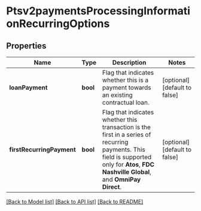 # Ptsv2paymentsProcessingInformationRecurringOptions

## Properties
Name | Type | Description | Notes
------------ | ------------- | ------------- | -------------
**loanPayment** | **bool** | Flag that indicates whether this is a payment towards an existing contractual loan. | [optional] [default to false]
**firstRecurringPayment** | **bool** | Flag that indicates whether this transaction is the first in a series of recurring payments. This field is supported only for **Atos**, **FDC Nashville Global**, and **OmniPay Direct**. | [optional] [default to false]

[[Back to Model list]](../README.md#documentation-for-models) [[Back to API list]](../README.md#documentation-for-api-endpoints) [[Back to README]](../README.md)


